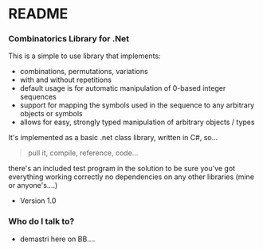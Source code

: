 # README #

### Combinatorics Library for .Net ###

This is a simple to use library that implements:

* combinations, permutations, variations
* with and without repetitions
* default usage is for automatic manipulation of 0-based integer sequences
* support for mapping the symbols used in the sequence to any arbitrary objects or symbols
* allows for easy, strongly typed manipulation of arbitrary objects / types

It's implemented as a basic .net class library, written in C#, so...
>pull it, compile, reference, code...

there's an included test program in the solution to be sure you've got everything working correctly
no dependencies on any other libraries (mine or anyone's....)  

* Version 1.0

### Who do I talk to? ###

* demastri here on BB....
